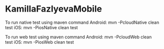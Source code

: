 # KamillaFazlyevaMobile

To run native test using maven command
Android: mvn -PcloudNative clean test
iOS: mvn -PiosNative clean test

To run web test using maven command 
Android: mvn -PcloudWeb clean test
iOS: mvn -PiosWeb clean test
